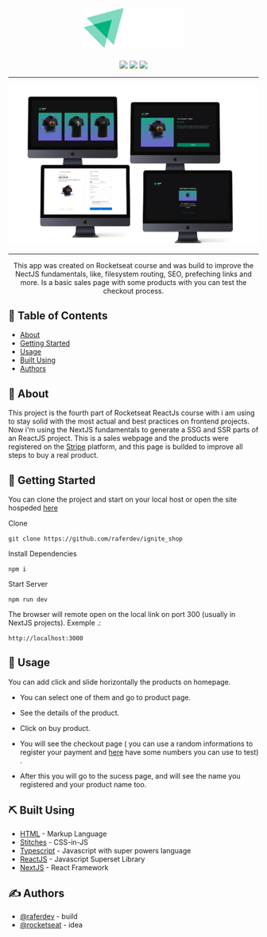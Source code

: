 <p align="center">
  <a href="https://ignite-shop-jade.vercel.app/">
 <img width=200px src="./src/assets/logo.svg" alt="Project logo"></a>
</p>

<h3 align="center"></h3>

<p align="center">
<img src="https://img.shields.io/github/last-commit/raferdev/pomodoro_timer?style=for-the-badge">
<img src="https://img.shields.io/github/languages/count/raferdev/pomodoro_timer?style=for-the-badge">
<img src="https://img.shields.io/github/license/raferdev/pomodoro_timer?style=for-the-badge">
</p>

---

<img src="./src/assets/readme_banner.png">

---

<p align="center"> This app was created on Rocketseat course and was build to improve the NectJS fundamentals, like, filesystem routing, SEO, prefeching links and more. Is a basic sales page with some products with you can test the checkout process.
</p>

## 📝 Table of Contents

- [About](#about)
- [Getting Started](#getting_started)
- [Usage](#usage)
- [Built Using](#built_using)
- [Authors](#authors)

## 🧐 About <a name = "about"></a>

This project is the fourth part of Rocketseat ReactJs course with i am using to stay solid with the most actual and best practices on frontend projects. Now i'm using the NextJS fundamentals to generate a SSG and SSR parts of an ReactJS project. This is a sales webpage and the products were registered on the [Stripe](https://stripe.com/) platform, and this page is builded to improve all steps to buy a real product.

## 🏁 Getting Started <a name = "getting_started"></a>

You can clone the project and start on your local host or open the site hospeded <a href="https://ignite-shop-jade.vercel.app/">here</a>

Clone

```
git clone https://github.com/raferdev/ignite_shop
```

Install Dependencies

```
npm i
```

Start Server

```
npm run dev
```

The browser will remote open on the local link on port 300 (usually in NextJS projects). Exemple .:

```
http://localhost:3000
```

## 🎈 Usage <a name="usage"></a>

You can add click and slide horizontally the products on homepage.

- You can select one of them and go to product page.

- See the details of the product.
- Click on buy product.
- You will see the checkout page ( you can use a random informations to register your payment and [here](https://stripe.com/docs/testing) have some numbers you can use to test) .
- After this you will go to the sucess page, and will see the name you registered and your product name too.

## ⛏️ Built Using <a name = "built_using"></a>

- [HTML](https://developer.mozilla.org/pt-BR/docs/Web/HTML) - Markup Language
- [Stitches](https://stitches.dev/) - CSS-in-JS
- [Typescript](https://developer.mozilla.org/pt-BR/docs/Web/typescript) - Javascript with super powers language
- [ReactJS](https://pt-br.reactjs.org/) - Javascript Superset Library
- [NextJS](https://nextjs.org/) - React Framework

## ✍️ Authors <a name = "authors"></a>

- [@raferdev](https://github.com/raferdev) - build
- [@rocketseat](https://github.com/rocketseat) - idea
